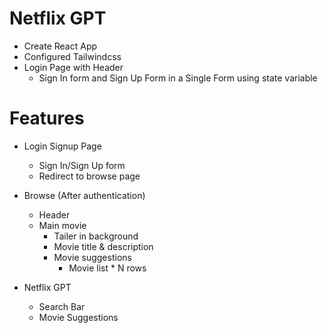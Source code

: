 # Netflix GPT

- Create React App
- Configured Tailwindcss 
- Login Page with Header
    - Sign In form and Sign Up Form in a Single Form using state variable 


# Features

- Login Signup Page 
    - Sign In/Sign Up form
    - Redirect to browse page  

- Browse (After authentication)
    - Header
    - Main movie 
        - Tailer in background
        - Movie title & description 
        - Movie suggestions 
            - Movie list * N rows

- Netflix GPT
    - Search Bar
    - Movie Suggestions
